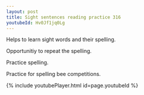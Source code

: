 ```yaml
---
layout: post
title: Sight sentences reading practice 316
youtubeId: Hv0Jf1jq0Lg
---
```

 
 
Helps to learn sight words and their spelling.

Opportunitiy to repeat the spelling. 

Practice spelling. 
 
Practice for spelling bee competitions. 
 
{% include youtubePlayer.html id=page.youtubeId %}
 
 
